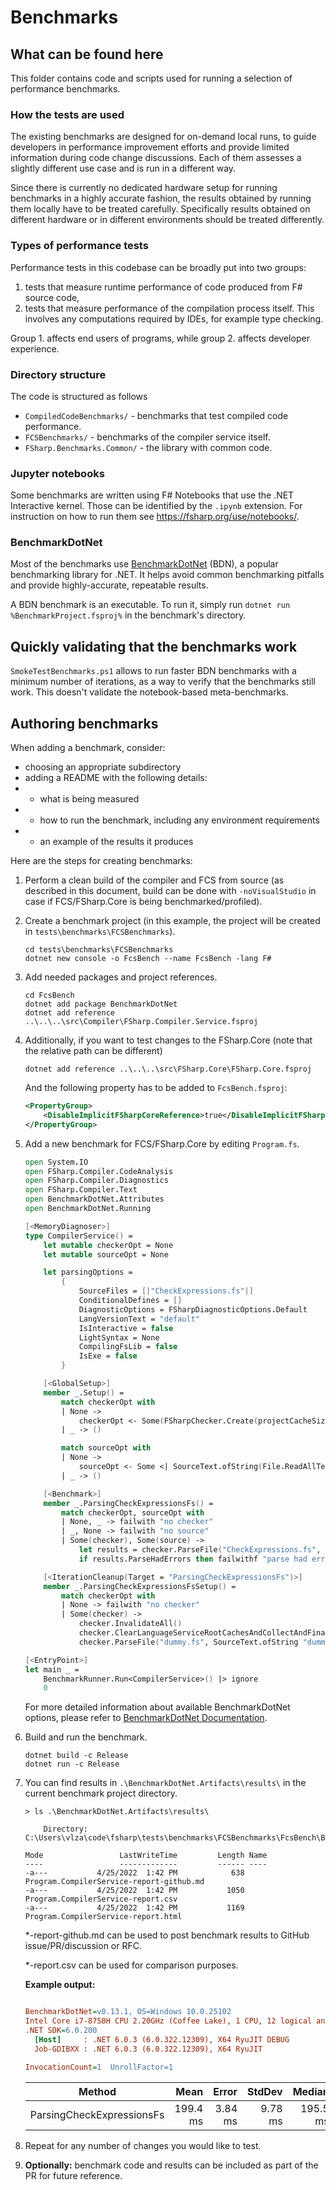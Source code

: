 # Benchmarks

## What can be found here

This folder contains code and scripts used for running a selection of performance benchmarks.

### How the tests are used

The existing benchmarks are designed for on-demand local runs, to guide developers in performance improvement efforts and provide limited information during code change discussions.
Each of them assesses a slightly different use case and is run in a different way.

Since there is currently no dedicated hardware setup for running benchmarks in a highly accurate fashion, the results obtained by running them locally have to be treated carefully.
Specifically results obtained on different hardware or in different environments should be treated differently.

### Types of performance tests

Performance tests in this codebase can be broadly put into two groups:
1. tests that measure runtime performance of code produced from F# source code,
2. tests that measure performance of the compilation process itself. This involves any computations required by IDEs, for example type checking.

Group 1. affects end users of programs, while group 2. affects developer experience.

### Directory structure

The code is structured as follows
* `CompiledCodeBenchmarks/` - benchmarks that test compiled code performance.
* `FCSBenchmarks/` - benchmarks of the compiler service itself.
* `FSharp.Benchmarks.Common/` - the library with common code.

### Jupyter notebooks

Some benchmarks are written using F# Notebooks that use the .NET Interactive kernel.
Those can be identified by the `.ipynb` extension.
For instruction on how to run them see https://fsharp.org/use/notebooks/.

### BenchmarkDotNet

Most of the benchmarks use [BenchmarkDotNet](https://benchmarkdotnet.org/) (BDN), a popular benchmarking library for .NET.
It helps avoid common benchmarking pitfalls and provide highly-accurate, repeatable results.

A BDN benchmark is an executable. To run it, simply run `dotnet run %BenchmarkProject.fsproj%` in the benchmark's directory.

## Quickly validating that the benchmarks work

`SmokeTestBenchmarks.ps1` allows to run faster BDN benchmarks with a minimum number of iterations, as a way to verify that the benchmarks still work. This doesn't validate the notebook-based meta-benchmarks.

## Authoring benchmarks

When adding a benchmark, consider:
* choosing an appropriate subdirectory
* adding a README with the following details:
* * what is being measured
* * how to run the benchmark, including any environment requirements
* * an example of the results it produces

Here are the steps for creating benchmarks:

1. Perform a clean build of the compiler and FCS from source (as described in this document, build can be done with `-noVisualStudio` in case if FCS/FSharp.Core is being benchmarked/profiled).

2. Create a benchmark project (in this example, the project will be created in `tests\benchmarks\FCSBenchmarks`).

      ```shell
      cd tests\benchmarks\FCSBenchmarks
      dotnet new console -o FcsBench --name FcsBench -lang F#
      ```

3. Add needed packages and project references.

    ```shell
    cd FcsBench
    dotnet add package BenchmarkDotNet
    dotnet add reference ..\..\..\src\Compiler\FSharp.Compiler.Service.fsproj
    ```

4. Additionally, if you want to test changes to the FSharp.Core (note that the relative path can be different)

     ```shell
     dotnet add reference ..\..\..\src\FSharp.Core\FSharp.Core.fsproj
     ```

    And the following property has to be added to `FcsBench.fsproj`:

    ```xml
    <PropertyGroup>
        <DisableImplicitFSharpCoreReference>true</DisableImplicitFSharpCoreReference>
    </PropertyGroup>
    ```

5. Add a new benchmark for FCS/FSharp.Core by editing `Program.fs`.

      ```fsharp
      open System.IO
      open FSharp.Compiler.CodeAnalysis
      open FSharp.Compiler.Diagnostics
      open FSharp.Compiler.Text
      open BenchmarkDotNet.Attributes
      open BenchmarkDotNet.Running

      [<MemoryDiagnoser>]
      type CompilerService() =
          let mutable checkerOpt = None
          let mutable sourceOpt = None

          let parsingOptions =
              {
                  SourceFiles = [|"CheckExpressions.fs"|]
                  ConditionalDefines = []
                  DiagnosticOptions = FSharpDiagnosticOptions.Default
                  LangVersionText = "default"
                  IsInteractive = false
                  LightSyntax = None
                  CompilingFsLib = false
                  IsExe = false
              }

          [<GlobalSetup>]
          member _.Setup() =
              match checkerOpt with
              | None ->
                  checkerOpt <- Some(FSharpChecker.Create(projectCacheSize = 200))
              | _ -> ()

              match sourceOpt with
              | None ->
                  sourceOpt <- Some <| SourceText.ofString(File.ReadAllText("""C:\Users\vlza\code\fsharp\src\Compiler\Checking\CheckExpressions.fs"""))
              | _ -> ()

          [<Benchmark>]
          member _.ParsingCheckExpressionsFs() =
              match checkerOpt, sourceOpt with
              | None, _ -> failwith "no checker"
              | _, None -> failwith "no source"
              | Some(checker), Some(source) ->
                  let results = checker.ParseFile("CheckExpressions.fs",  source, parsingOptions) |> Async.RunSynchronously
                  if results.ParseHadErrors then failwithf "parse had errors: %A" results.Diagnostics

          [<IterationCleanup(Target = "ParsingCheckExpressionsFs")>]
          member _.ParsingCheckExpressionsFsSetup() =
              match checkerOpt with
              | None -> failwith "no checker"
              | Some(checker) ->
                  checker.InvalidateAll()
                  checker.ClearLanguageServiceRootCachesAndCollectAndFinalizeAllTransients()
                  checker.ParseFile("dummy.fs", SourceText.ofString "dummy", parsingOptions) |> Async.RunSynchronously |> ignore

      [<EntryPoint>]
      let main _ =
          BenchmarkRunner.Run<CompilerService>() |> ignore
          0
      ```

     For more detailed information about available BenchmarkDotNet options, please refer to [BenchmarkDotNet Documentation](https://benchmarkdotnet.org/articles/overview.html).

6. Build and run the benchmark.

      ```shell
      dotnet build -c Release
      dotnet run -c Release
      ```

7. You can find results in `.\BenchmarkDotNet.Artifacts\results\` in the current benchmark project directory.

    ```shell
    > ls .\BenchmarkDotNet.Artifacts\results\

        Directory: C:\Users\vlza\code\fsharp\tests\benchmarks\FCSBenchmarks\FcsBench\BenchmarkDotNet.Artifacts\results

    Mode                 LastWriteTime         Length Name
    ----                 -------------         ------ ----
    -a---           4/25/2022  1:42 PM            638 Program.CompilerService-report-github.md
    -a---           4/25/2022  1:42 PM           1050 Program.CompilerService-report.csv
    -a---           4/25/2022  1:42 PM           1169 Program.CompilerService-report.html
    ```

    *-report-github.md can be used to post benchmark results to GitHub issue/PR/discussion or RFC.
    
    *-report.csv can be used for comparison purposes.

    **Example output:**

    ``` ini

    BenchmarkDotNet=v0.13.1, OS=Windows 10.0.25102
    Intel Core i7-8750H CPU 2.20GHz (Coffee Lake), 1 CPU, 12 logical and 6 physical cores
    .NET SDK=6.0.200
      [Host]     : .NET 6.0.3 (6.0.322.12309), X64 RyuJIT DEBUG
      Job-GDIBXX : .NET 6.0.3 (6.0.322.12309), X64 RyuJIT

    InvocationCount=1  UnrollFactor=1

    ```

    |                    Method |     Mean |   Error |  StdDev |   Median |     Gen 0 |     Gen 1 | Allocated |
    |-------------------------- |---------:|--------:|--------:|---------:|----------:|----------:|----------:|
    | ParsingCheckExpressionsFs | 199.4 ms | 3.84 ms | 9.78 ms | 195.5 ms | 4000.0000 | 1000.0000 |     28 MB |

8. Repeat for any number of changes you would like to test.
9. **Optionally:** benchmark code and results can be included as part of the PR for future reference.

